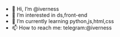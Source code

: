 - 👋 Hi, I’m @iverness
- 👀 I’m interested in ds,front-end
- 🌱 I’m currently learning python,js,html,css
- 📫 How to reach me: 
         telegram:@iverness

<!---
iverness/iverness is a ✨ special ✨ repository because its `README.md` (this file) appears on your GitHub profile.
You can click the Preview link to take a look at your changes.
--->
